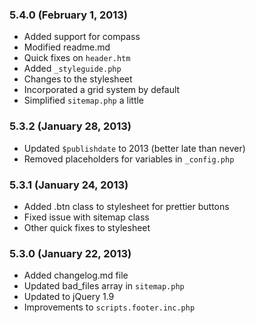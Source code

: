 ### 5.4.0 (February 1, 2013)

* Added support for compass
* Modified readme.md
* Quick fixes on `header.htm`
* Added `_styleguide.php`
* Changes to the stylesheet
* Incorporated a grid system by default
* Simplified `sitemap.php` a little

### 5.3.2 (January 28, 2013)

* Updated `$publishdate` to 2013 (better late than never)
* Removed placeholders for variables in `_config.php` 

### 5.3.1 (January 24, 2013)

* Added .btn class to stylesheet for prettier buttons
* Fixed issue with sitemap class
* Other quick fixes to stylesheet

### 5.3.0 (January 22, 2013)

* Added changelog.md file
* Updated bad_files array in `sitemap.php`
* Updated to jQuery 1.9
* Improvements to `scripts.footer.inc.php`